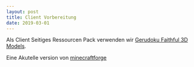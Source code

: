 ```yaml
---
layout: post
title: Client Vorbereitung
date: 2019-03-01
---
```


Als Client Seitiges Ressourcen Pack verwenden wir [Gerudoku Faithful 3D Models](https://resourcepack.net/gerudoku-resource-pack/).

Eine Akutelle version von  [minecraftforge](https://files.minecraftforge.net/maven/net/minecraftforge/forge/index_1.13.2.html)
